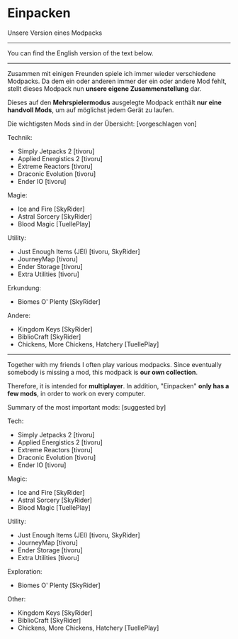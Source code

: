 # Einpacken

Unsere Version eines Modpacks


---


You can find the English version of the text below.


---


Zusammen mit einigen Freunden spiele ich immer wieder verschiedene Modpacks. Da dem ein oder anderen immer der ein oder andere Mod fehlt, stellt dieses Modpack nun **unsere eigene Zusammenstellung** dar.

Dieses auf den **Mehrspielermodus** ausgelegte Modpack enthält **nur eine handvoll Mods**, um auf möglichst jedem Gerät zu laufen.


Die wichtigsten Mods sind in der Übersicht: [vorgeschlagen von]

Technik:

- Simply Jetpacks 2 [tivoru]
- Applied Energistics 2 [tivoru]
- Extreme Reactors [tivoru]
- Draconic Evolution [tivoru]
- Ender IO [tivoru]

Magie:

- Ice and Fire [SkyRider]
- Astral Sorcery [SkyRider]
- Blood Magic [TuellePlay]

Utility:

- Just Enough Items (JEI) [tivoru, SkyRider]
- JourneyMap [tivoru]
- Ender Storage [tivoru]
- Extra Utilities [tivoru]

Erkundung:

- Biomes O' Plenty [SkyRider]

Andere:

- Kingdom Keys [SkyRider]
- BiblioCraft [SkyRider]
- Chickens, More Chickens, Hatchery [TuellePlay]


---


Together with my friends I often play various modpacks. Since eventually somebody is missing a mod, this modpack is **our own collection**.

Therefore, it is intended for **multiplayer**. In addition, "Einpacken" **only has a few mods**, in order to work on every computer.


Summary of the most important mods: [suggested by]

Tech:

- Simply Jetpacks 2 [tivoru]
- Applied Energistics 2 [tivoru]
- Extreme Reactors [tivoru]
- Draconic Evolution [tivoru]
- Ender IO [tivoru]

Magic:

- Ice and Fire [SkyRider]
- Astral Sorcery [SkyRider]
- Blood Magic [TuellePlay]

Utility:

- Just Enough Items (JEI) [tivoru, SkyRider]
- JourneyMap [tivoru]
- Ender Storage [tivoru]
- Extra Utilities [tivoru]

Exploration:

- Biomes O' Plenty [SkyRider]

Other:

- Kingdom Keys [SkyRider]
- BiblioCraft [SkyRider]
- Chickens, More Chickens, Hatchery [TuellePlay]
